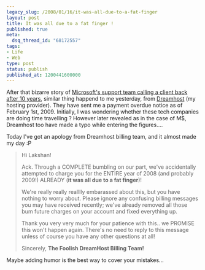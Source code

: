 ```yaml
---
legacy_slug: /2008/01/16/it-was-all-due-to-a-fat-finger
layout: post
title: It was all due to a fat finger !
published: true
meta:
  dsq_thread_id: "68172557"
tags:
- Life
- Web
type: post
status: publish
published_at: 1200441600000
---
```

After that bizarre story of <a href="http://consumerist.com/344547/microsoft-customer-service-calls-back-10-years-later">Microsoft's support team calling a client back after 10 years</a>, similar thing happend to me yesterday, from <a href="http://www.dreamhost.com">Dreamhost</a> (my hosting provider). They have sent me a payment overdue notice as of February 1st, 2009. Initially, I was wondering whether these tech companies are doing time travelling ? However later revealed as  in the case of M$, Dreamhost too have made a typo while entering the figures....

Today I've got an apology from Dreamhost billing team, and it almost made my day :P
<blockquote> Hi Lakshan!

Ack. Through a COMPLETE bumbling on our part, we've accidentally attempted
to charge you for the ENTIRE year of 2008 (and probably 2009!) ALREADY
(<strong>it was all due to a fat finger</strong>)!

We're really really realllly embarassed about this, but you have nothing
to worry about. Please ignore any confusing billing messages you may have
received recently; we've already removed all those bum future charges on
your account and fixed everything up.

Thank you very very much for your patience with this.. we PROMISE
this won't happen again. There's no need to reply to this message unless
of course you have any other questions at all!

Sincerely,
<strong>The Foolish DreamHost Billing Team!</strong></blockquote>
Maybe adding humor is the best way to cover your mistakes...
